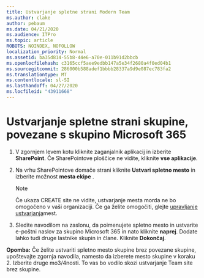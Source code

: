 ```yaml
---
title: Ustvarjanje spletne strani Modern Team
ms.author: clake
author: pebaum
ms.date: 04/21/2020
ms.audience: ITPro
ms.topic: article
ROBOTS: NOINDEX, NOFOLLOW
localization_priority: Normal
ms.assetid: ba35d814-55b8-44e6-a70e-011b91d2bbcb
ms.openlocfilehash: c3165ccf5aee9edbb147a5e34f2680a4f0ed04b1
ms.sourcegitcommit: 286000b588adef1bbbb28337a9d9e087ec783fa2
ms.translationtype: MT
ms.contentlocale: sl-SI
ms.lasthandoff: 04/27/2020
ms.locfileid: "43911668"
---
```

# <a name="create-an-microsoft-365-group-connected-team-site"></a>Ustvarjanje spletne strani skupine, povezane s skupino Microsoft 365

1. V zgornjem levem kotu kliknite zaganjalnik aplikacij in izberite **SharePoint**. Če SharePointove ploščice ne vidite, kliknite **vse aplikacije**.
    
2. Na vrhu SharePointove domače strani kliknite **Ustvari spletno mesto** in izberite možnost **mesta ekipe** . 
    
    > [!NOTE]
    > Če ukaza CREATE site ne vidite, ustvarjanje mesta morda ne bo omogočeno v vaši organizaciji. Če ga želite omogočiti, glejte [upravljanje ustvarjanja](https://go.microsoft.com/fwlink/?linkid=2009644)mest. 
  
3. Sledite navodilom na zaslonu, da poimenujete spletno mesto in ustvarite e-poštni naslov za skupino Microsoft 365 in nato kliknite **naprej**. Dodate lahko tudi druge lastnike skupin in člane. Kliknite **Dokončaj**.
  
 **Opomba:** Če želite ustvariti spletno mesto skupine brez povezane skupine, upoštevajte zgornja navodila, namesto da izberete mesto skupine v koraku 2. Izberite druge mo3/4nosti. To vas bo vodilo skozi ustvarjanje Team site brez skupine. 
    

